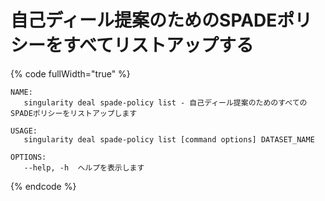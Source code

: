 # 自己ディール提案のためのSPADEポリシーをすべてリストアップする

{% code fullWidth="true" %}
```
NAME:
   singularity deal spade-policy list - 自己ディール提案のためのすべてのSPADEポリシーをリストアップします

USAGE:
   singularity deal spade-policy list [command options] DATASET_NAME

OPTIONS:
   --help, -h  ヘルプを表示します
```
{% endcode %}